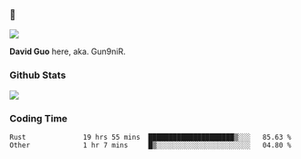 ### 👋

![](https://komarev.com/ghpvc/?username=Gun9niR&label=Total+Views)

**David Guo** here, aka. Gun9niR.

### Github Stats

<img src="https://github-readme-stats.vercel.app/api?username=Gun9niR&count_private=true&show_icons=true&theme=vue-dark&hide_title=true">

### Coding Time

<!--START_SECTION:waka-->

```text
Rust              19 hrs 55 mins  █████████████████████▒░░░   85.63 %
Other             1 hr 7 mins     █▒░░░░░░░░░░░░░░░░░░░░░░░   04.80 %
```

<!--END_SECTION:waka-->
